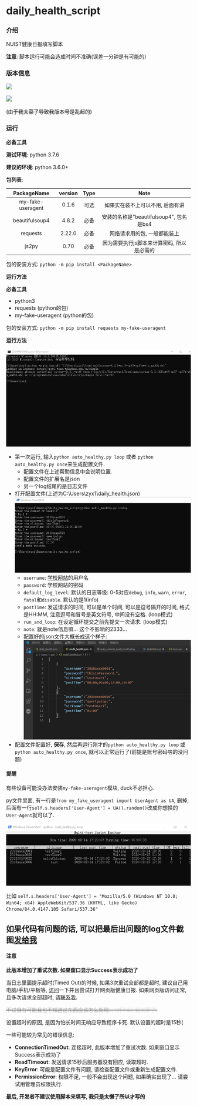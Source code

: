 # daily_health_script

### 介绍
NUIST健康日报填写脚本

**注意**: 脚本运行可能会造成时间不准确(误差一分钟是有可能的)

### 版本信息

[![](https://img.shields.io/badge/当前最新版本-1.0.2-blueviolet)](versions.md "前往版本更新页面")

![](https://img.shields.io/badge/相较于上个版本-无重大更新-informational)

~~(由于我太菜了导致我版本号是乱起的)~~

### 运行

**必备工具**

**测试环境**: python 3.7.6

**建议的环境**: python 3.6.0+

**包列表**:

PackageName         | version   | Type  | Note
:---:               | :---:     | :--:  | :---:
my-fake-useragent   | 0.1.6     | 可选  | 如果实在装不上可以不用, 后面有讲
beautifulsoup4      | 4.8.2     | 必备  | 安装的名称是"beautifulsoup4", 包名是bs4
requests            | 2.22.0    | 必备  | 网络请求用的包, 一般都能装上
js2py               | 0.70      | 必备  | 因为需要执行js脚本来计算密码, 所以是必需的


包的安装方式: `python -m pip install <PackageName>`

**运行方法**

**必备工具**
- python3
- requests (python的包)
- my-fake-useragent (python的包)

包的安装方式: `python -m pip install requests my-fake-useragent`

**运行方法**

![初次运行](pics/1.png "初次运行")

- 第一次运行, 输入`python auto_healthy.py loop` 或者 `python auto_healthy.py once`来生成配置文件.
    - 配置文件在上述帮助信息中会说明位置.
    - 配置文件的扩展名是json
    - 另一个log结尾的是日志文件
- 打开配置文件(上述为C:\\Users\\zyx1\\daily_health.json)
![配置文件内容](pics/2.png "配置文件内容")
    - `username`: [学校网站](http://my.nuist.edu.cn)的用户名
    - `password`: 学校网站的密码
    - `default_log_level`: 默认的日志等级: 0-5对应`debug`, `info`, `warn`, `error`, `fatal`和`disable`. 默认的是1(info)
    - `postTime`: 发送请求的时间, 可以是单个时间, 可以是逗号隔开的时间, 格式是HH:MM, 注意逗号和冒号是英文符号, 中间没有空格. (loop模式)
    - `run_and_loop`: 在设定循环提交之前先提交一次请求. (loop模式)
    - `note`: 就是note信息嘛... 这个不影响的2333...
    - 配置好的json文件大概长成这个样子:
![配置好的配置文件](pics/3.png "配置完成的配置文件")
- 配置文件配置好, **保存**, 然后再运行刚才的`python auto_healthy.py loop` 或 `python auto_healthy.py once`, 就可以正常运行了(前提是账号密码啥的没问题)

#### 提醒

有些设备可能没办法安装`my-fake-useragent`模块, duck不必担心.

py文件里面, 有一行是`from my_fake_useragent import UserAgent as UA`, 删掉, 后面有一行`self.s.headers['User-Agent'] = UA().random()`改成你想换的`User-Agent`就可以了.

![位置](pics/4.png "修改的位置")

比如
 `self.s.headers['User-Agent'] = "Mozilla/5.0 (Windows NT 10.0; Win64; x64) AppleWebKit/537.36 (KHTML, like Gecko) Chrome/84.0.4147.105 Safari/537.36"`

## **如果代码有问题的话, 可以把最后出问题的log文件截图[发给我](mailto:happy.rabbit.yy@outlook.com)**

#### 注意

**此版本增加了重试次数. 如果窗口显示Success表示成功了**

当日志里面提示超时(Timed Out)的时候, 如果3次重试全部都是超时, 建议自己用电脑/手机/平板等, [访问](http://my.nuist.edu.cn)一下并且尝试打开网页版健康日报. 如果网页版访问正常, 且多次请求全部超时, 请[联系我](mailto:happy.rabbit.yy@outlook.com).

~~<font color=#aaa>不过很有可能我也不知道这东西应该怎么处理... <font color=#ddd>(对不起, 我太菜了)</font></font>~~

设置超时的原因, 是因为怕长时间无响应导致程序卡死.
默认设置的超时是15秒(

一些可能较为常见的错误信息:
 
- **ConnectionTimedOut**: 连接超时, 此版本增加了重试次数. 如果窗口显示Success表示成功了
- **ReadTimeout**: 发送请求15秒后服务器没有回应, 读取超时. 
- **KeyError**: 可能是配置文件有问题, 请检查配置文件或重新生成配置文件.
- **PermissionError**: 权限不足, 一般不会出现这个问题, 如果确实出现了... 请尝试用管理员权限执行.

**最后, 开发者不建议使用脚本来填写, ~~我只是太懒了所以才写的~~**